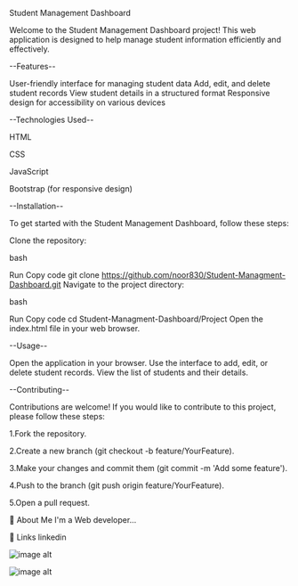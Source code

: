 Student Management Dashboard

Welcome to the Student Management Dashboard project! This web application is designed to help manage student information efficiently and effectively.

--Features--

User-friendly interface for managing student data Add, edit, and delete student records View student details in a structured format Responsive design for accessibility on various devices

--Technologies Used--

HTML

CSS

JavaScript

Bootstrap (for responsive design)

--Installation--

To get started with the Student Management Dashboard, follow these steps:

Clone the repository:

bash

Run Copy code git clone https://github.com/noor830/Student-Managment-Dashboard.git Navigate to the project directory:

bash

Run Copy code cd Student-Managment-Dashboard/Project Open the index.html file in your web browser.

--Usage--

Open the application in your browser. Use the interface to add, edit, or delete student records. View the list of students and their details.

--Contributing--

Contributions are welcome! If you would like to contribute to this project, please follow these steps:

1.Fork the repository.

2.Create a new branch (git checkout -b feature/YourFeature).

3.Make your changes and commit them (git commit -m 'Add some feature').

4.Push to the branch (git push origin feature/YourFeature).

5.Open a pull request.

🚀 About Me
I'm a Web developer...

🔗 Links
linkedin

![image alt]()

![image alt]()

